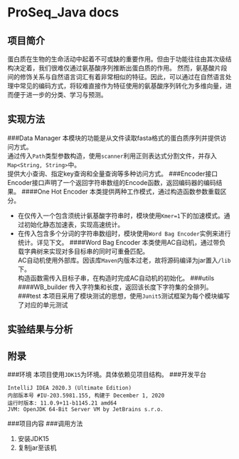 ProSeq_Java docs
===========

项目简介
--------

蛋白质在生物的生命活动中起着不可或缺的重要作用。但由于功能往往由其次级结构决定着，我们很难仅通过氨基酸序列推断出蛋白质的作用。
然而，氨基酸片段间的修饰关系与自然语言词汇有着非常相似的特征。因此，可以通过在自然语言处理中常见的编码方式，将较难直接作为特征使用的氨基酸序列转化为多维向量，进而便于进一步的分类、学习与预测。

实现方法
--------
###Data Manager
本模块的功能是从文件读取fasta格式的蛋白质序列并提供访问方式。  
通过传入`Path`类型参数构造，使用`scanner`利用正则表达式分割文件，并存入`Map<String, String>`中。  
提供大小查询、指定key查询和全量查询等多种访问方式。
###Encoder接口
Encoder接口声明了一个返回字符串数组的Encode函数，返回编码器的编码结果。
####One Hot Encoder
本类提供两种工作模式，通过构造函数参数重载区分。  
+ 在仅传入一个包含须统计氨基酸字符串时，模块使用`Kmer=1`下的加速模式。通过初始化静态加速表，实现高速统计。
+ 在传入包含多个分词的字符串数组时，模块使用`Word Bag Encoder`实例来进行统计。详见下文。
####Word Bag Encoder
本类使用AC自动机，通过带负载字典树来实现对多目标串的同时可重叠匹配。  
AC自动机使用外部库。因该库`Maven`内版本过老，故将源码编译为jar置入`/lib`下。  
构造函数需传入目标子串，在构造时完成AC自动机的初始化。
###utils
####WB_builder
传入字符集和长度，返回该长度下字符集的全排列。
###test
本项目采用了模块测试的思想，使用`Junit5`测试框架为每个模块编写了对应的单元测试

实验结果与分析
--------


附录
-------
###环境
本项目使用`JDK15`为环境。具体依赖见项目结构。
###开发平台
```
IntelliJ IDEA 2020.3 (Ultimate Edition)  
内部版本号 #IU-203.5981.155, 构建于 December 1, 2020  
运行时版本: 11.0.9+11-b1145.21 amd64  
JVM: OpenJDK 64-Bit Server VM by JetBrains s.r.o.  
```
###项目内容
###调用方法
1. 安装JDK15  
2. 复制jar至该机  
